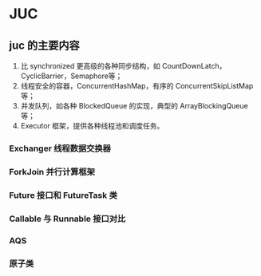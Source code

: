 # JUC
## juc 的主要内容
1. 比 synchronized 更高级的各种同步结构，如 CountDownLatch，CyclicBarrier，Semaphore等；
2. 线程安全的容器，ConcurrentHashMap，有序的 ConcurrentSkipListMap等；
3. 并发队列，如各种 BlockedQueue 的实现，典型的 ArrayBlockingQueue等；
4. Executor 框架，提供各种线程池和调度任务。

### Exchanger 线程数据交换器

### ForkJoin 并行计算框架

### Future 接口和 FutureTask 类

### Callable 与 Runnable 接口对比

### AQS

### 原子类